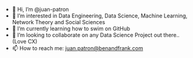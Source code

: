 - 👋 Hi, I’m @juan-patron
- 👀 I’m interested in Data Engineering, Data Science, Machine Learning, Network Theory and Social Sciences
- 🌱 I’m currently learning how to swim on GitHub
- 💞️ I’m looking to collaborate on any Data Science Project out there.. (Love CX)
- 📫 How to reach me: juan.patron@benandfrank.com

<!---
juan-patron/juan-patron is a ✨ special ✨ repository because its `README.md` (this file) appears on your GitHub profile.
You can click the Preview link to take a look at your changes.
--->
